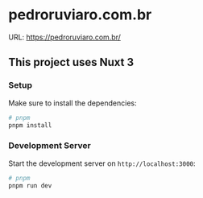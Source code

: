 # pedroruviaro.com.br

URL: https://pedroruviaro.com.br/

## This project uses Nuxt 3 

### Setup

Make sure to install the dependencies:

```bash
# pnpm
pnpm install
```

### Development Server

Start the development server on `http://localhost:3000`:

```bash
# pnpm
pnpm run dev
```
